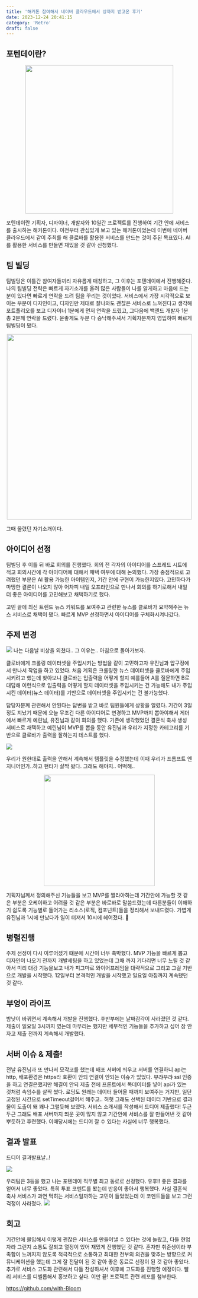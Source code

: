 ```yaml
---
title: '해커톤 참여해서 네이버 클라우드에서 상까지 받고온 후기'
date: 2023-12-24 20:41:15
category: 'Retro'
draft: false
---
```


## 포텐데이란?
<p align="center">
  <img src="./images/potenday/potenday.jpeg" width="400px"/>
</p>

포텐데이란 기획자, 디자이너, 개발자와 10일간 프로젝트를 진행하여 기간 안에 서비스를 출시하는 해커톤이다. 이전부터 관심있게 보고 있는 해커톤이었는데 이번에 네이버 클라우드에서 같이 주최를 해 클로바를 활용한 서비스를 만드는 것이 주된 목표였다. AI를 활용한 서비스를 만들면 재밌을 것 같아 신청했다.

## 팀 빌딩
팀빌딩은 이틀간 참여자들끼리 자유롭게 매칭하고, 그 이후는 포텐데이에서 진행해준다. 나의 팀빌딩 전략은 빠르게 자기소개를 올려 많은 사람들이 나를 알게하고 마음에 드는 분이 있다면 빠르게 연락을 드려 팀을 꾸리는 것이었다. 서비스에서 가장 시각적으로 보이는 부분이 디자인이고, 디자인만 제대로 잘나와도 괜찮은 서비스로 느껴진다고 생각해 포트폴리오를 보고 디자이너 1분에게 먼저 연락을 드렸고, 그다음에 백엔드 개발자 1분 총 2분께 연락을 드렸다. 운좋게도 두분 다 승낙해주셔서 기획자분까지 영입하여 빠르게 팀빌딩이 됐다.

<p align="center">
  <img src="./images/potenday/introduce.jpeg" width="500px"/>
</p>
그때 올렸던 자기소개이다. 

## 아이디어 선정
팀빌딩 후 이틀 뒤 바로 회의를 진행했다. 회의 전 각자의 아이디어를 스프레드 시트에 적고 회의시간에 각 아이디어에 대해서 채택 여부에 대해 논의했다. 가장 중점적으로 고려했던 부분은 AI 활용 가능한 아이템인지, 기간 안에 구현이 가능한지였다. 고민하다가 마땅한 결론이 나오지 않아 어차피 내일 오프라인으로 만나서 회의를 하기로해서 내일 더 좋은 아이디어를 고민해보고 채택하기로 했다.

고민 끝에 최신 트렌드 뉴스 키워드를 보여주고 관련한 뉴스를 클로바가 요약해주는 뉴스 서비스로 채택이 됐다. 빠르게 MVP 선정하면서 아이디어를 구체화시켜나갔다. 

## 주제 변경
![](./images//potenday/image-3.jpeg)
나는 다음날 비상을 외쳤다.. 그 이유는.. 아침으로 돌아가보자.

클로바에게 크롤링 데이터셋을 주입시키는 방법을 같이 고민하고자 유진님과 압구정에서 만나서 작업을 하고 있었다. 처음 계획은 크롤링한 뉴스 데이터셋을 클로바에게 주입시키려고 했는데 찾아보니 클로바는 입출력을 어떻게 할지 예를들어 A를 질문하면 B로 대답해 이런식으로 입출력을 어떻게 할지 데이터셋을 주입시키는 건 가능해도 내가 주입시킨 데이터(뉴스 데이터)를 기반으로 데이터셋을 주입시키는 건 불가능했다.

담당자분께 관련해서 안된다는 답변을 받고 바로 팀원들에게 상황을 알렸다. 기간이 3일정도 지났기 때문에 오늘 무조건 다른 아이디어로 변경하고 MVP까지 뽑아야해서 게더에서 빠르게 예린님, 유진님과 같이 회의를 했다. 기존에 생각했었던 결혼식 축사 생성 서비스로 채택하고 예린님이 MVP를 뽑을 동안 유진님과 우리가 지정한 카테고리를 기반으로 클로바가 출력을 잘하는지 테스트를 했다.

![](./images/potenday/image-4.png)

우리가 원한대로 출력을 안해서 계속해서 템플릿을 수정했는데 이때 우리가 프롬프트 엔지니어인가..하고 현타가 살짝 왔다. 그래도 해야지.. 어떡해..

<p align="center">
  <img src="./images/potenday/image-5.PNG.png" width="300px"/>
</p>


기획자님께서 정의해주신 기능들을 보고 MVP를 짤라야하는데 기간안에 가능할 것 같은 부분은 오케이하고 어려울 것 같은 부분은 바로바로 말씀드렸는데 다른분들이 이해하기 쉽도록 기능별로 들어가는 리소스(로직, 컴포넌트)들을 정리해서 보내드렸다. 가볍게 유진님과 1시에 만났다가 일이 터져서 10시에 헤어졌다. 🫠

## 병렬진행
주제 선정이 다시 이루어졌기 떄문에 시간이 너무 촉박했다. MVP 기능을 빠르게 뽑고 디자인이 나오기 전까지 개발세팅을 하고 있었는데 그때 까지 기다리면 너무 느릴 것 같아서 미리 대강 기능을보고 내가 피그마로 와이어프레임을 대략적으로 그리고 그걸 기반으로 개발을 시작했다. 12일부터 본격적인 개발을 시작했고 일요일 아침까지 계속됐던 것 같다.

## 부엉이 라이프
밤낮이 바뀌면서 계속해서 개발을 진행했다. 후반부에는 날짜감각이 사라졌던 것 같다. 제출이 일요일 3시까지 였는데 마무리는 했지만 세부적인 기능들을 추가하고 싶어 잠 안자고 제출 전까지 계속해서 개발했다.

## 서버 이슈 & 제출!
전날 유진님과 또 만나서 모각코를 했는데 배포 서버에 띄우고 서버를 연결하니 api는 http, 배포환경은 https라 호환이 안되 연결이 안되는 이슈가 있었다. 부랴부랴 ssl 인증을 하고 연결은했지만 해결이 안되 제출 전에 프론트에서 목데이터를 넣어 api가 있는 것처럼 속임수를 살짝 썼다. 로딩도 원래는 데이터 들어올 때까지 보여주는 거지만, 일단 고정된 시간으로 setTimeout걸어서 해주고.. 허헛 그래도 선택된 데이터 기반으로 결과물이 도출이 돼 꽤나 그럴듯해 보였다. 서비스 소개서를 작성해서 드디어 제출했다! 두근두근 그래도 배포 서버까지 띄운 곳이 많지 않고 기간안에 서비스를 잘 만들어낸 것 같아 뿌듯하고 후련했다. 이때당시에는 드디어 잘 수 있다는 사실에 너무 행복했다.

## 결과 발표
드디어 결과발표날..! 

![](./images/potenday/image-6.jpeg)

우리팀은 3등을 했고 나는 포텐데이 직무별 최고 동료로 선정했다. 유후!! 좋은 결과를 얻어서 너무 좋았다.
특히 투표 코멘트를 봤는데 반응이 좋아서 행복했다. 사실 결혼식 축사 서비스가 과연 먹히는 서비스일까하는 고민이 들었었는데 이 코멘트들을 보고 그런 걱정이 사라졌다.
![](./images/potenday/image-7.jpeg)

## 회고
기간안에 몰입해서 이렇게 괜찮은 서비스를 만들어낼 수 있다는 것에 놀랐고, 다들 현업자라 그런지 소통도 잘되고 열정이 있어 재밌게 진행했던 것 같다. 혼자만 취준생이라 부족함이 느껴지지 않도록 적극적으로 소통하고 최대한 전부의 의견을 맞추는 방향으로 커뮤니케이션을 했는데 그게 잘 전달이 된 것 같아 좋은 동료로 선정이 된 것 같아 좋았다. 추가로 서비스 고도화 관련해서 다들 찬성하셔서 이후에 고도화를 진행할 예정이다. 빨리 서비스를 디벨롭해서 홍보하고 싶다. 이만 끝! 프로젝트 관련 레포를 첨부한다.

https://github.com/with-Bloom